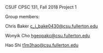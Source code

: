 CSUF CPSC 131, Fall 2018
Project 1

Group members:

Chris Baker c_j_bake0430@csu.fullerton.edu

Wonyik Cho hgeopakc@csu.fullerton.edu

Hao Shi t1m3hao@csu.fullerton.edu

